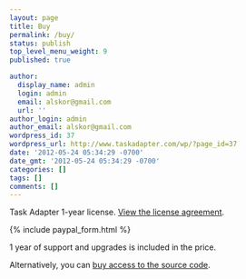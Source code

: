 ```yaml
---
layout: page
title: Buy
permalink: /buy/
status: publish
top_level_menu_weight: 9
published: true

author:
  display_name: admin
  login: admin
  email: alskor@gmail.com
  url: ''
author_login: admin
author_email: alskor@gmail.com
wordpress_id: 37
wordpress_url: http://www.taskadapter.com/wp/?page_id=37
date: '2012-05-24 05:34:29 -0700'
date_gmt: '2012-05-24 05:34:29 -0700'
categories: []
tags: []
comments: []
---
```

Task Adapter 1-year license. <a href="license-agreement">View the license agreement</a>.

{% include paypal_form.html %}

1 year of support and upgrades is included in the price.

Alternatively, you can <a title="Access to source code" href="http://www.taskadapter.com/access-to-source-code" target="_blank">buy access to the source code</a>.
